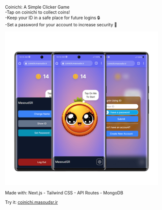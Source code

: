 Coinichi: A Simple Clicker Game <br>
-Tap on coinichi to collect coins!<br>
-Keep your ID in a safe place for future logins 🔒<br>
-Set a password for your account to increase security 🔐

![Coinichi Screenshot](./screenshots/screenshots.png)

Made with: Next.js - Tailwind CSS - API Routes - MongoDB

Try it: <a href="http://coinichi.masoudsr.ir">coinichi.masoudsr.ir</a>